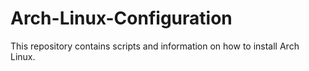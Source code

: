 # Arch-Linux-Configuration
This repository contains scripts and information on how to install Arch Linux.
